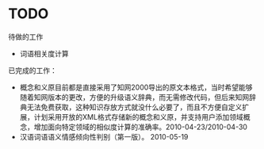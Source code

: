 # TODO #
待做的工作
  * 词语相关度计算


已完成的工作：
  * 概念和义原目前都是直接采用了知网2000导出的原文本格式，当时希望能够随着知网版本的更改，方便的升级语义辞典，而无需修改代码，但后来知网辞典无法免费获取，这种知识存放方式就没什么必要了，而且不方便自定义扩展，计划采用开放的XML格式存储新的概念和义原，并支持用户添加领域概念，增加面向特定领域的相似度计算的准确率。2010-04-23/2010-04-30
  * 汉语词语语义情感倾向性判别（第一版）。 2010-05-19